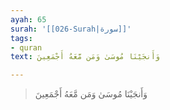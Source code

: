 ```yaml
---
ayah: 65
surah: '[[026-Surah|سورة]]'
tags:
- quran
text: وَأَنجَيْنَا مُوسَىٰ وَمَن مَّعَهُ أَجْمَعِينَ

---
```

> وَأَنجَيْنَا مُوسَىٰ وَمَن مَّعَهُ أَجْمَعِينَ
